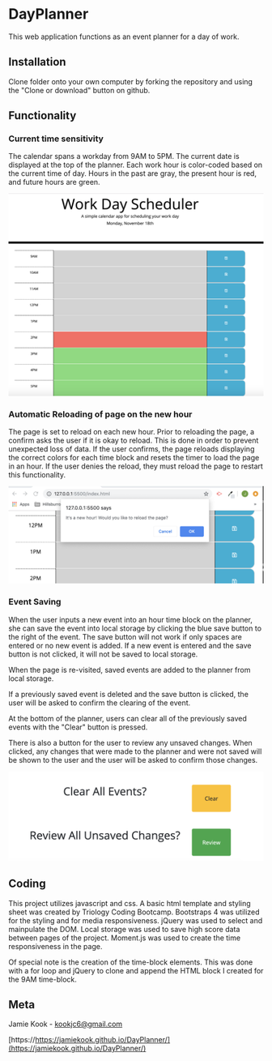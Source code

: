 # DayPlanner
This web application functions as an event planner for a day of work.


## Installation

Clone folder onto your own computer by forking the repository and using the "Clone or download" button on github.  


## Functionality 

### Current time sensitivity
The calendar spans a workday from 9AM to 5PM. The current date is displayed at the top of the planner. Each work hour is color-coded based on the current time of day. Hours in the past are gray, the present hour is red, and future hours are green.  

![image of color-coded time blocks](planner.png)

### Automatic Reloading of page on the new hour
The page is set to reload on each new hour. Prior to reloading the page, a confirm asks the user if it is okay to reload. This is done in order to prevent unexpected loss of data. If the user confirms, the page reloads displaying the correct colors for each time block and resets the timer to load the page in an hour. If the user denies the reload, they must reload the page to restart this functionality. 

![image of confirm reload](reload.png)

### Event Saving
When the user inputs a new event into an hour time block on the planner, she can save the event into local storage by clicking the blue save button to the right of the event. The save button will not work if only spaces are entered or no new event is added. If a new event is entered and the save button is not clicked, it will not be saved to local storage. 

When the page is re-visited, saved events are added to the planner from local storage. 

If a previously saved event is deleted and the save button is clicked, the user will be asked to confirm the clearing of the event. 

At the bottom of the planner, users can clear all of the previously saved events with the "Clear" button is pressed.

There is also a button for the user to review any unsaved changes. When clicked, any changes that were made to the planner and were not saved will be shown to the user and the user will be asked to confirm those changes. 

![image of clear and review buttons](buttons.png)


## Coding

This project utilizes javascript and css. A basic html template and styling sheet was created by Triology Coding Bootcamp. Bootstraps 4 was utilized for the styling and for media responsiveness. jQuery was used to select and mainpulate the DOM. Local storage was used to save high score data between pages of the project. Moment.js was used to create the time responsiveness in the page. 

Of special note is the creation of the time-block elements. This was done with a for loop and jQuery to clone and append the HTML block I created for the 9AM time-block. 

## Meta 

Jamie Kook - kookjc6@gmail.com

[https://https://jamiekook.github.io/DayPlanner/](https://jamiekook.github.io/DayPlanner/)